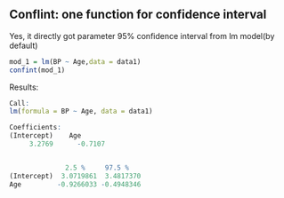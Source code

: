 ## Conflint: one function for confidence interval
Yes, it directly got parameter 95% confidence interval from lm model(by default)
```r
mod_1 = lm(BP ~ Age,data = data1)
confint(mod_1)
```
Results:
```r
Call:
lm(formula = BP ~ Age, data = data1)

Coefficients:
(Intercept)    Age
     3.2769      -0.7107


              2.5 %     97.5 %
(Intercept)  3.0719861  3.4817370
Age         -0.9266033 -0.4948346
```
